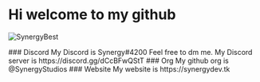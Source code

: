 # Hi welcome to my github
<html>
<p align="left"> <img src="https://komarev.com/ghpvc/?username=SynergyBest&color=01b78b" alt="SynergyBest" /> </p>
</html>
### Discord
My Discord is Synergy#4200 Feel free to dm me.
My Discord server is https://discord.gg/dCcBFwQStT
### Org
My github org is @SynergyStudios
### Website
My website is https://synergydev.tk
